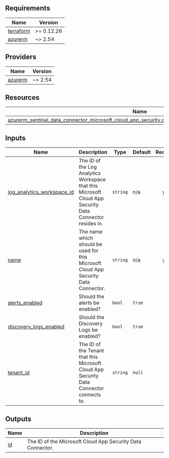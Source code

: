 <!-- BEGIN_TF_DOCS -->
## Requirements

| Name | Version |
|------|---------|
| <a name="requirement_terraform"></a> [terraform](#requirement\_terraform) | >= 0.12.26 |
| <a name="requirement_azurerm"></a> [azurerm](#requirement\_azurerm) | ~> 2.54 |

## Providers

| Name | Version |
|------|---------|
| <a name="provider_azurerm"></a> [azurerm](#provider\_azurerm) | ~> 2.54 |

## Resources

| Name | Type |
|------|------|
| [azurerm_sentinel_data_connector_microsoft_cloud_app_security.data_connector_microsoft_cloud_app_security](https://registry.terraform.io/providers/hashicorp/azurerm/latest/docs/resources/sentinel_data_connector_microsoft_cloud_app_security) | resource |

## Inputs

| Name | Description | Type | Default | Required |
|------|-------------|------|---------|:--------:|
| <a name="input_log_analytics_workspace_id"></a> [log\_analytics\_workspace\_id](#input\_log\_analytics\_workspace\_id) | The ID of the Log Analytics Workspace that this Microsoft Cloud App Security Data Connector resides in. | `string` | n/a | yes |
| <a name="input_name"></a> [name](#input\_name) | The name which should be used for this Microsoft Cloud App Security Data Connector. | `string` | n/a | yes |
| <a name="input_alerts_enabled"></a> [alerts\_enabled](#input\_alerts\_enabled) | Should the alerts be enabled? | `bool` | `true` | no |
| <a name="input_discovery_logs_enabled"></a> [discovery\_logs\_enabled](#input\_discovery\_logs\_enabled) | Should the Discovery Logs be enabled? | `bool` | `true` | no |
| <a name="input_tenant_id"></a> [tenant\_id](#input\_tenant\_id) | The ID of the Tenant that this Microsoft Cloud App Security Data Connector connects to. | `string` | `null` | no |

## Outputs

| Name | Description |
|------|-------------|
| <a name="output_id"></a> [id](#output\_id) | The ID of the Microsoft Cloud App Security Data Connector. |
<!-- END_TF_DOCS -->
